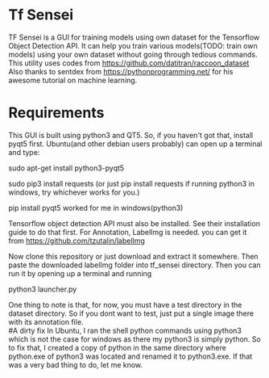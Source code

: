 # Tf Sensei
TF Sensei is a GUI for training models using own dataset for the Tensorflow Object Detection API. It can help you train various
models(TODO: train own models) using your own dataset without going through tedious commands.
This utility uses codes from https://github.com/datitran/raccoon_dataset
Also thanks to sentdex from https://pythonprogramming.net/ for his awesome tutorial on machine learning.


# Requirements
This GUI is built using python3 and QT5. So, if you haven't got that, install pyqt5 first. Ubuntu(and other debian users probably) can open
up a terminal and type:

   sudo apt-get install python3-pyqt5

   sudo pip3 install requests (or just pip install requests if running python3 in windows, try whichever works for you.)

   pip install pyqt5 worked for me in windows(python3)

Tensorflow object detection API must also be installed. See their installation guide to do that first.
For Annotation, LabelImg is needed. you can get it from https://github.com/tzutalin/labelImg

Now clone this repository or just download and extract it somewhere. Then paste the downloaded labelImg folder into tf_sensei directory.
Then you can run it by opening up a terminal and running

   python3 launcher.py

One thing to note is that, for now, you must have a test directory in the dataset directory. So if you dont want to test, just put a single image
there with its annotation file.    
#A dirty fix
In Ubuntu, I ran the shell python commands using python3 which is not the case for windows as there my python3 is simply python. So to fix that, I created a copy of python in the same directory where python.exe of python3 was located and renamed it to python3.exe. If that was a very bad thing to do, let me know. 
